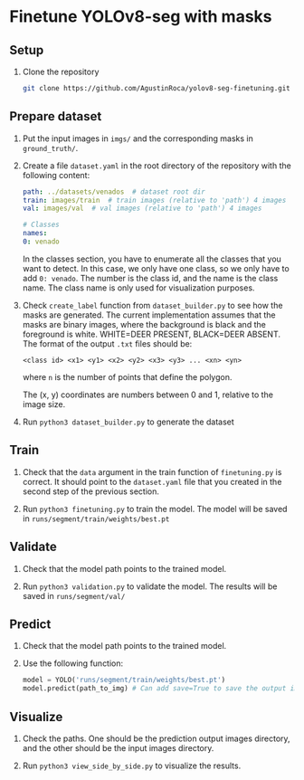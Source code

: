 # Finetune YOLOv8-seg with masks

## Setup

1. Clone the repository

    ```bash
    git clone https://github.com/AgustinRoca/yolov8-seg-finetuning.git
    ```

## Prepare dataset

1. Put the input images in `imgs/` and the corresponding masks in `ground_truth/`.

2. Create a file `dataset.yaml` in the root directory of the repository with the following content:
    ```yaml
    path: ../datasets/venados  # dataset root dir
    train: images/train  # train images (relative to 'path') 4 images
    val: images/val  # val images (relative to 'path') 4 images

    # Classes
    names:
    0: venado
    ```
    In the classes section, you have to enumerate all the classes that you want to detect. In this case, we only have one class, so we only have to add `0: venado`. The number is the class id, and the name is the class name. The class name is only used for visualization purposes.

3. Check `create_label` function from `dataset_builder.py` to see how the masks are generated. The current implementation assumes that the masks are binary images, where the background is black and the foreground is white. WHITE=DEER PRESENT, BLACK=DEER ABSENT. The format of the output `.txt` files should be:
    ```text
    <class id> <x1> <y1> <x2> <y2> <x3> <y3> ... <xn> <yn>
    ```
    where `n` is the number of points that define the polygon.

    The (x, y) coordinates are numbers between 0 and 1, relative to the image size.

4. Run `python3 dataset_builder.py` to generate the dataset


## Train

1. Check that the `data` argument in the train function of `finetuning.py` is correct. It should point to the `dataset.yaml` file that you created in the second step of the previous section.

2. Run `python3 finetuning.py` to train the model. The model will be saved in `runs/segment/train/weights/best.pt`

## Validate

1. Check that the model path points to the trained model.

2. Run `python3 validation.py` to validate the model. The results will be saved in `runs/segment/val/`

## Predict

1. Check that the model path points to the trained model.

2. Use the following function:

    ```python
    model = YOLO('runs/segment/train/weights/best.pt')
    model.predict(path_to_img) # Can add save=True to save the output image
    ```

## Visualize

1. Check the paths. One should be the prediction output images directory, and the other should be the input images directory.

2. Run `python3 view_side_by_side.py` to visualize the results.

